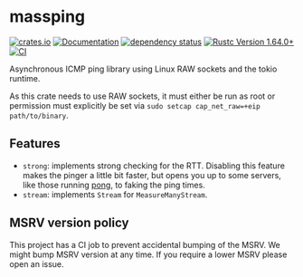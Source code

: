 # massping

[![crates.io](https://img.shields.io/crates/v/massping.svg)](https://crates.io/crates/massping)
[![Documentation](https://docs.rs/massping/badge.svg)](https://docs.rs/massping)
[![dependency status](https://deps.rs/crate/massping/0.3.4/status.svg)](https://deps.rs/crate/massping/0.3.4)
[![Rustc Version 1.64.0+](https://img.shields.io/badge/rustc-1.64.0+-lightgray.svg)](https://blog.rust-lang.org/2022/09/22/Rust-1.64.0.html)
[![CI](https://github.com/M4SS-Code/massping/actions/workflows/ci.yml/badge.svg)](https://github.com/M4SS-Code/massping/actions/workflows/ci.yml)

Asynchronous ICMP ping library using Linux RAW sockets and the
tokio runtime.

As this crate needs to use RAW sockets, it must either be run as root
or permission must explicitly be set via
`sudo setcap cap_net_raw=+eip path/to/binary`.

## Features

* `strong`: implements strong checking for the RTT. Disabling this
            feature makes the pinger a little bit faster, but opens
            you up to some servers, like those running [pong][ping],
            to faking the ping times.
* `stream`: implements `Stream` for `MeasureManyStream`.

## MSRV version policy

This project has a CI job to prevent accidental bumping of the MSRV.
We might bump MSRV version at any time. If you require a lower MSRV
please open an issue.

[ping]: https://github.com/m-ou-se/pong
